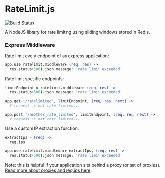 RateLimit.js
============
[![Build
Status](https://travis-ci.org/dudleycarr/ratelimit.js.svg)](https://travis-ci.org/dudleycarr/ratelimit.js)

A NodeJS library for rate limiting using sliding windows stored in Redis.

### Express Middleware

Rate limit every endpoint of an express application:

```coffee
app.use ratelimit.middleware (req, res) ->
  res.status(500).json message: 'rate limit exceeded'
```

Rate limit specific endpoints:

```coffee
limitEndpoint = ratelimit.middleware (req, res) ->
  res.status(500).json message: 'rate limit exceeded'

app.get '/ratelimited', limitEndpoint, (req, res, next) ->
  # request is not rate limited...

app.post '/another_rate_limited', limitEndpoint, (req, res, next) ->
  # request is not rate limited...
```

Use a custom IP extraction function:

```coffee
extractIps = (req) ->
  req.ips

app.use ratelimit.middleware extractIps, (req, res) ->
  res.status(500).json message: 'rate limit exceeded'
```

Note: this is helpful if your application sits behind a proxy (or set of proxies).
[Read more about proxies and req.ips here](http://expressjs.com/guide/behind-proxies.html).
